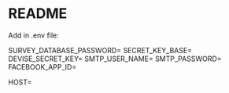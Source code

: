 # README

Add in .env file:

SURVEY_DATABASE_PASSWORD=
SECRET_KEY_BASE=
DEVISE_SECRET_KEY=
SMTP_USER_NAME=
SMTP_PASSWORD=
FACEBOOK_APP_ID=

HOST=